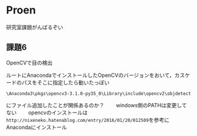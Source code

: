 # Proen
研究室課題がんばるぞい

## 課題6
OpenCVで目の検出

ルートにAnacondaでインストールしたOpenCVのバージョンをおいて，カスケードのパスをそこに指定したら動いたっぽい

`\Anaconda3\pkgs\opencv3-3.1.0-py35_0\Library\include\opencv2\objdetect`

にファイル追加したことが関係あるのか？　　
windows側のPATHは変更してない　　
opencvのインストールは`http://nixeneko.hatenablog.com/entry/2016/01/20/012509`を参考にAnacondaにインストール
